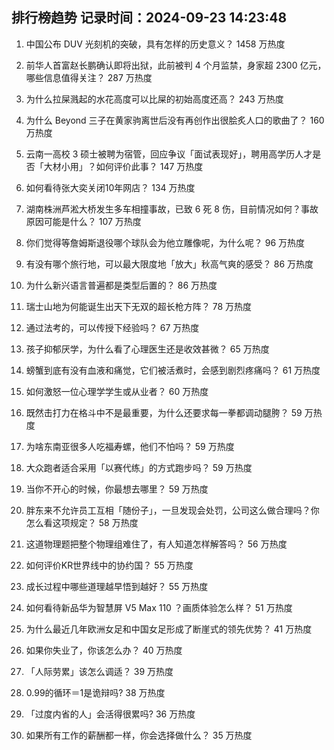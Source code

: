 
## 排行榜趋势 记录时间：2024-09-23 14:23:48
  
  1. 中国公布 DUV 光刻机的突破，具有怎样的历史意义？ 1458 万热度
    
  2. 前华人首富赵长鹏确认即将出狱，此前被判 4 个月监禁，身家超 2300 亿元，哪些信息值得关注？ 287 万热度
    
  3. 为什么拉屎溅起的水花高度可以比屎的初始高度还高？ 243 万热度
    
  4. 为什么 Beyond 三子在黄家驹离世后没有再创作出很脍炙人口的歌曲了？ 160 万热度
    
  5. 云南一高校 3 硕士被聘为宿管，回应争议「面试表现好」，聘用高学历人才是否「大材小用」？如何评价此事？ 147 万热度
    
  6. 如何看待张大奕关闭10年网店？ 134 万热度
    
  7. 湖南株洲芦淞大桥发生多车相撞事故，已致 6 死 8 伤，目前情况如何？事故原因可能是什么？ 107 万热度
    
  8. 你们觉得等詹姆斯退役哪个球队会为他立雕像呢，为什么呢？ 96 万热度
    
  9. 有没有哪个旅行地，可以最大限度地「放大」秋高气爽的感受？ 86 万热度
    
  10. 为什么新兴语言普遍都是类型后置的？ 86 万热度
    
  11. 瑞士山地为何能诞生出天下无双的超长枪方阵？ 78 万热度
    
  12. 通过法考的，可以传授下经验吗？ 67 万热度
    
  13. 孩子抑郁厌学，为什么看了心理医生还是收效甚微？ 65 万热度
    
  14. 螃蟹到底有没有血液和痛觉，它们被活煮时，会感到剧烈疼痛吗？ 61 万热度
    
  15. 如何激怒一位心理学学生或从业者？ 60 万热度
    
  16. 既然击打力在格斗中不是最重要，为什么还要求每一拳都调动腿胯？ 59 万热度
    
  17. 为啥东南亚很多人吃福寿螺，他们不怕吗？ 59 万热度
    
  18. 大众跑者适合采用「以赛代练」的方式跑步吗？ 59 万热度
    
  19. 当你不开心的时候，你最想去哪里？ 59 万热度
    
  20. 胖东来不允许员工互相「随份子」，一旦发现会处罚，公司这么做合理吗？你怎么看这项规定？ 58 万热度
    
  21. 这道物理题把整个物理组难住了，有人知道怎样解答吗？ 56 万热度
    
  22. 如何评价KR世界线中的协约国？ 55 万热度
    
  23. 成长过程中哪些道理越早悟到越好？ 55 万热度
    
  24. 如何看待新品华为智慧屏 V5 Max 110 ？画质体验怎么样？ 51 万热度
    
  25. 为什么最近几年欧洲女足和中国女足形成了断崖式的领先优势？ 41 万热度
    
  26. 如果你失业了，你该怎么办？ 40 万热度
    
  27. 「人际劳累」该怎么调适？ 39 万热度
    
  28. 0.99的循环＝1是诡辩吗? 38 万热度
    
  29. 「过度内省的人」会活得很累吗? 36 万热度
    
  30. 如果所有工作的薪酬都一样，你会选择做什么？ 35 万热度
    